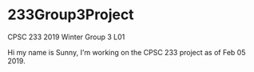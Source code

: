# 233Group3Project
CPSC 233 2019 Winter Group 3 L01

Hi my name is Sunny, I'm working on the CPSC 233 project as of Feb 05 2019.


